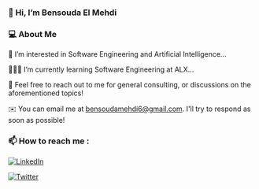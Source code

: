 ### 👋 Hi, I’m Bensouda El Mehdi

### 💻 About Me

👀 I’m interested in Software Engineering and Artificial Intelligence...

👨🏻‍💻 I’m currently learning Software Engineering at ALX...

💞️ Feel free to reach out to me for general consulting, or discussions on the aforementioned topics!

✉️  You can email me at bensoudamehdi6@gmail.com. I'll try to respond as soon as possible!

### 📫 How to reach me :

[![LinkedIn](https://example.com/linkedin_icon.png)](https://www.linkedin.com/in/el-mehdi-bensouda-b754481b1/)                       

[![Twitter](https://example.com/Twitter_icon.png)](https://twitter.com/el_bensouda?s=21&t=8ecAmmP4Kf8uKKtdQSnyFg)
